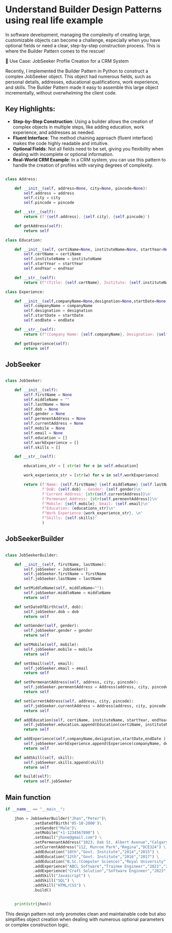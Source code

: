 # Understand Builder Design Patterns using real life example

In software development, managing the complexity of creating large, customizable objects can become a challenge, especially when you have optional fields or need a clear, step-by-step construction process. This is where the Builder Pattern comes to the rescue!

💼 Use Case: JobSeeker Profile Creation for a CRM System

Recently, I implemented the Builder Pattern in Python to construct a complex JobSeeker object. This object had numerous fields, such as personal details, addresses, educational qualifications, work experience, and skills. The Builder Pattern made it easy to assemble this large object incrementally, without overwhelming the client code.

## Key Highlights:

- **Step-by-Step Construction**: Using a builder allows the creation of complex objects in multiple steps, like adding education, work experience, and addresses as needed.
- **Fluent Interface**: The method chaining approach (fluent interface) makes the code highly readable and intuitive.
- **Optional Fields**: Not all fields need to be set, giving you flexibility when dealing with incomplete or optional information.
- **Real-World CRM Example**: In a CRM system, you can use this pattern to handle the creation of profiles with varying degrees of complexity.

```python

class Address:

    def __init__(self, address=None, city=None, pincode=None):
        self.address = address
        self.city = city
        self.pincode = pincode

    def __str__(self):
        return (f'{self.address}, {self.city}, {self.pincode}')

    def getAddress(self):
        return self

class Education:

    def __init__(self, certiName=None, instituteName=None, startYear=None, endYear=None):
        self.certName = certiName
        self.instituteName = instituteName
        self.startYear = startYear
        self.endYear = endYear

    def __str__(self):
        return (f"(Title: {self.certName}, Institute: {self.instituteName}, StartYear:{self.startYear}, EndYear:{self.endYear})")

class Experience:

    def __init__(self,companyName=None,designation=None,startDate=None,endDate=None):
        self.companyName = companyName
        self.designation = designation
        self.startDate = startDate
        self.endDate = endDate

    def __str__(self):
        return (f"(Company Name: {self.companyName}, Designation: {self.designation}, StartYear:{self.startDate}, EndYear:{self.endDate})")

    def getExperience(self):
        return self

```

## JobSeeker

```python

class JobSeeker:

    def __init__(self):
        self.firstName = None
        self.middleName = ""
        self.lastName = None
        self.dob = None
        self.gender = None
        self.permnentAddress = None
        self.currentAddress = None
        self.mobile = None
        self.email = None
        self.education = []
        self.workExperience = []
        self.skills = []

    def __str__(self):

        educations_str = [ str(e) for e in self.education]

        work_experience_str = [str(w) for w in self.workExperience]

        return (f'Name: {self.firstName} {self.middleName} {self.lastName}\n'
                f'DoB: {self.dob} - Gender: {self.gender}\n'
                f'Current Address: {str(self.currentAddress)}\n'
                f'Permenant Address: {str(self.permnentAddress)}\n'
                f'Mobile: {self.mobile}, Email: {self.email}\n'
                f"Education: {educations_str}\n"
                f"Work Experience:{work_experience_str}, \n"
                f"Skills: {self.skills}"
                )

```

## JobSeekerBuilder

```python

class JobSeekerBuilder:

    def __init__(self, firstName, lastName):
        self.jobSeeker = JobSeeker()
        self.jobSeeker.firstName = firstName
        self.jobSeeker.lastName = lastName

    def setMiddleName(self, middleName=""):
        self.jobSeeker.middleName = middleName
        return self

    def setDateOfBirth(self, dob):
        self.jobSeeker.dob = dob
        return self

    def setGender(self, gender):
        self.jobSeeker.gender = gender
        return self

    def setMobile(self, mobile):
        self.jobSeeker.mobile = mobile
        return self

    def setEmail(self, email):
        self.jobSeeker.email = email
        return self

    def setPermenantAddress(self, address, city, pincode):
        self.jobSeeker.permnentAddress = Address(address, city, pincode)
        return self

    def setCurrentAddress(self, address, city, pincode):
        self.jobSeeker.currentAddress = Address(address, city, pincode)
        return self

    def addEducation(self, certiName, instituteName, startYear, endYear ):
        self.jobSeeker.education.append(Education(certiName, instituteName, startYear, endYear))
        return self

    def addExperience(self,companyName,designation,startDate,endDate ):
        self.jobSeeker.workExperience.append(Experience(companyName, designation, startDate, endDate))
        return self

    def addSkill(self, skill):
        self.jobSeeker.skills.append(skill)
        return self

    def build(self):
        return self.jobSeeker
```

## Main function

```python
if __name__ == "__main__":

    jhon = JobSeekerBuilder("Jhon","Peter")\
            .setDateOfBirth('05-10-2000')\
            .setGender("Male")\
            .setMobile("+1-1234567890") \
            .setEmail("jhone@gmail.com") \
            .setPermenantAddress("1023, Oak St, Albert Avenue","Calgary","ADC234") \
            .setCurrentAddress("112, Munroe Park","Regina","DCE324") \
            .addEducation("10th","Govt. Institute","2014","2015") \
            .addEducation("12th","Govt. Institute","2016","2017") \
            .addEducation("B.Sc.(Computer Science)","Royal University","2017","2021") \
            .addExperience("ABCL Software","Trainee Engineer","2021","2023") \
            .addExperience("Craft Solution","Software Engineer","2023","Present") \
            .addSkill("Javascript") \
            .addSkill("SQL") \
            .addSkill("HTML/CSS") \
            .build()


    print(str(jhon))

```

This design pattern not only promotes clean and maintainable code but also simplifies object creation when dealing with numerous optional parameters or complex construction logic.

